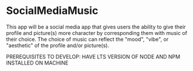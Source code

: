 # SocialMediaMusic

This app will be a social media app that gives users the ability to give their profile and picture(s) more character by corresponding them with music of their choice. The choice of music can reflect the "mood", "vibe", or "aesthetic" of the profile and/or picture(s).

PREREQUISITES TO DEVELOP:
    HAVE LTS VERSION OF NODE AND NPM INSTALLED ON MACHINE